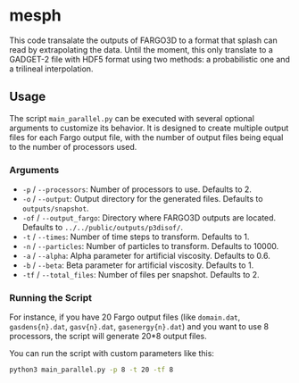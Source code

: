 # mesph

This code transalate the outputs of FARGO3D to a format that splash can read by extrapolating the data. Until the moment, this only translate to a GADGET-2 file with HDF5 format using two methods: a probabilistic one and a trilineal interpolation.

## Usage

The script `main_parallel.py` can be executed with several optional arguments to customize its behavior. It is designed to create multiple output files for each Fargo output file, with the number of output files being equal to the number of processors used.

### Arguments

- `-p` / `--processors`: Number of processors to use. Defaults to 2.
- `-o` / `--output`: Output directory for the generated files. Defaults to `outputs/snapshot`.
- `-of` / `--output_fargo`: Directory where FARGO3D outputs are located. Defaults to `../../public/outputs/p3disof/`.
- `-t` / `--times`: Number of time steps to transform. Defaults to 1.
- `-n` / `--particles`: Number of particles to transform. Defaults to 10000.
- `-a` / `--alpha`: Alpha parameter for artificial viscosity. Defaults to 0.6.
- `-b` / `--beta`: Beta parameter for artificial viscosity. Defaults to 1.
- `-tf` / `--total_files`: Number of files per snapshot. Defaults to 2.

### Running the Script

For instance, if you have 20 Fargo output files (like `domain.dat`, `gasdens{n}.dat`, `gasv{n}.dat`, `gasenergy{n}.dat`) and you want to use 8 processors, the script will generate 20*8 output files.

You can run the script with custom parameters like this:

```bash
python3 main_parallel.py -p 8 -t 20 -tf 8